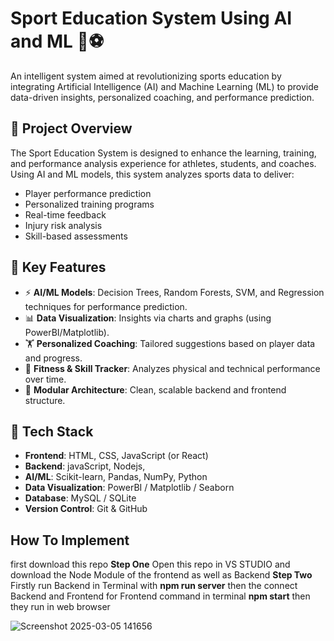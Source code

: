 # Sport Education System Using AI and ML 🧠⚽

An intelligent system aimed at revolutionizing sports education by integrating Artificial Intelligence (AI) and Machine Learning (ML) to provide data-driven insights, personalized coaching, and performance prediction.

## 🚀 Project Overview

The Sport Education System is designed to enhance the learning, training, and performance analysis experience for athletes, students, and coaches. Using AI and ML models, this system analyzes sports data to deliver:

- Player performance prediction
- Personalized training programs
- Real-time feedback
- Injury risk analysis
- Skill-based assessments

## 🧩 Key Features

- ⚡ **AI/ML Models**: Decision Trees, Random Forests, SVM, and Regression techniques for performance prediction.
- 📊 **Data Visualization**: Insights via charts and graphs (using PowerBI/Matplotlib).
- 🏋️ **Personalized Coaching**: Tailored suggestions based on player data and progress.
- 🏃 **Fitness & Skill Tracker**: Analyzes physical and technical performance over time.
- 📁 **Modular Architecture**: Clean, scalable backend and frontend structure.

## 🔧 Tech Stack

- **Frontend**: HTML, CSS, JavaScript (or React)
- **Backend**: javaScript, Nodejs, 
- **AI/ML**: Scikit-learn, Pandas, NumPy, Python
- **Data Visualization**: PowerBI / Matplotlib / Seaborn
- **Database**: MySQL / SQLite
- **Version Control**: Git & GitHub

## How To Implement
first download this repo
**Step One**
Open this repo in VS STUDIO and download the Node Module of the frontend as well as Backend
**Step Two**
Firstly run Backend in Terminal with **npm run server**
then the connect Backend and Frontend 
for Frontend command in terminal **npm start**
then they run in web browser

![Screenshot 2025-03-05 141656](https://github.com/user-attachments/assets/ec8456ae-961b-4a34-8dc2-8696124b4580)

